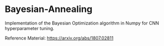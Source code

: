 # Bayesian-Annealing
Implementation of the Bayesian Optimization algorithm in Numpy for CNN hyperparameter tuning.

Reference Material: https://arxiv.org/abs/1807.02811
